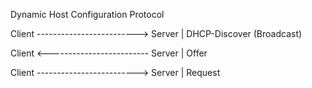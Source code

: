Dynamic Host Configuration Protocol


Client -------------------------> Server
						|
				DHCP-Discover (Broadcast)

Client <------------------------- Server
						|
					Offer

Client -------------------------> Server
						|
					Request
				